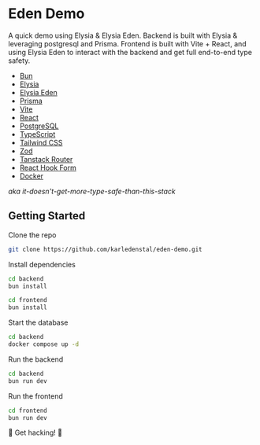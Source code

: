# Eden Demo

A quick demo using Elysia & Elysia Eden. Backend is built with Elysia & leveraging postgresql and Prisma. Frontend is built with Vite + React, and using Elysia Eden to interact with the backend and get full end-to-end type safety.

- [Bun](https://bun.sh)
- [Elysia](https://elysiajs.com/)
- [Elysia Eden](https://elysiajs.com/eden/overview.html)
- [Prisma](https://www.prisma.io/)
- [Vite](https://vitejs.dev/)
- [React](https://reactjs.org/)
- [PostgreSQL](https://www.postgresql.org/)
- [TypeScript](https://www.typescriptlang.org/)
- [Tailwind CSS](https://tailwindcss.com/)
- [Zod](https://zod.dev/)
- [Tanstack Router](https://tanstack.com/router/latest)
- [React Hook Form](https://react-hook-form.com/)
- [Docker](https://www.docker.com/)

_aka it-doesn't-get-more-type-safe-than-this-stack_

## Getting Started

Clone the repo

```bash
git clone https://github.com/karledenstal/eden-demo.git
```

Install dependencies

```bash
cd backend
bun install

cd frontend
bun install
```

Start the database

```bash
cd backend
docker compose up -d
```

Run the backend

```bash
cd backend
bun run dev
```

Run the frontend

```bash
cd frontend
bun run dev
```

🎉 Get hacking! 👾
